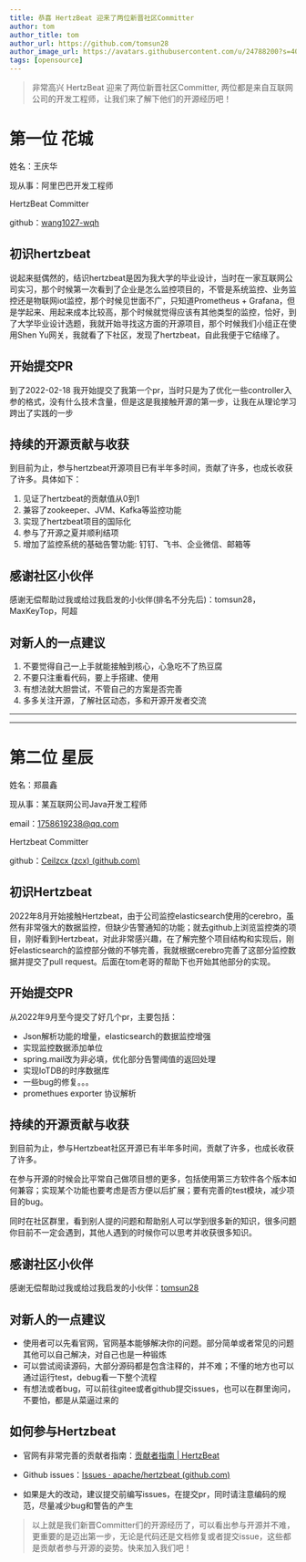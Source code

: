 ```yaml
---
title: 恭喜 HertzBeat 迎来了两位新晋社区Committer   
author: tom  
author_title: tom   
author_url: https://github.com/tomsun28  
author_image_url: https://avatars.githubusercontent.com/u/24788200?s=400&v=4  
tags: [opensource]
---
```


> 非常高兴 HertzBeat 迎来了两位新晋社区Committer, 两位都是来自互联网公司的开发工程师，让我们来了解下他们的开源经历吧！

# 第一位 花城

姓名：王庆华

现从事：阿里巴巴开发工程师

HertzBeat Committer

github：[wang1027-wqh](https://github.com/wang1027-wqh)

## 初识hertzbeat

说起来挺偶然的，结识hertzbeat是因为我大学的毕业设计，当时在一家互联网公司实习，那个时候第一次看到了企业是怎么监控项目的，不管是系统监控、业务监控还是物联网iot监控，那个时候见世面不广，只知道Prometheus + Grafana，但是学起来、用起来成本比较高，那个时候就觉得应该有其他类型的监控，恰好，到了大学毕业设计选题，我就开始寻找这方面的开源项目，那个时候我们小组正在使用Shen Yu网关，我就看了下社区，发现了hertzbeat，自此我便于它结缘了。

## 开始提交PR

到了2022-02-18 我开始提交了我第一个pr，当时只是为了优化一些controller入参的格式，没有什么技术含量，但是这是我接触开源的第一步，让我在从理论学习跨出了实践的一步

## 持续的开源贡献与收获

到目前为止，参与hertzbeat开源项目已有半年多时间，贡献了许多，也成长收获了许多。具体如下：

1. 见证了hertzbeat的贡献值从0到1
2. 兼容了zookeeper、JVM、Kafka等监控功能
3. 实现了hertzbeat项目的国际化
4. 参与了开源之夏并顺利结项
5. 增加了监控系统的基础告警功能: 钉钉、飞书、企业微信、邮箱等

## 感谢社区小伙伴

感谢无偿帮助过我或给过我启发的小伙伴(排名不分先后)：tomsun28，MaxKeyTop，阿超

## 对新人的一点建议

1. 不要觉得自己一上手就能接触到核心，心急吃不了热豆腐
2. 不要只注重看代码，要上手搭建、使用
3. 有想法就大胆尝试，不管自己的方案是否完善
4. 多多关注开源，了解社区动态，多和开源开发者交流

---
---

# 第二位 星辰

姓名：郑晨鑫

现从事：某互联网公司Java开发工程师

email：<1758619238@qq.com>

Hertzbeat Committer

github：[Ceilzcx (zcx) (github.com)](https://github.com/Ceilzcx)

## 初识Hertzbeat

2022年8月开始接触Hertzbeat，由于公司监控elasticsearch使用的cerebro，虽然有非常强大的数据监控，但缺少告警通知的功能；就去github上浏览监控类的项目，刚好看到Hertzbeat，对此非常感兴趣，在了解完整个项目结构和实现后，刚好elasticsearch的监控部分做的不够完善，我就根据cerebro完善了这部分监控数据并提交了pull request。后面在tom老哥的帮助下也开始其他部分的实现。

## 开始提交PR

从2022年9月至今提交了好几个pr，主要包括：

+ Json解析功能的增量，elasticsearch的数据监控增强
+ 实现监控数据添加单位
+ spring.mail改为非必填，优化部分告警阈值的返回处理
+ 实现IoTDB的时序数据库
+ 一些bug的修复。。。
+ promethues exporter 协议解析

## 持续的开源贡献与收获

到目前为止，参与Hertzbeat社区开源已有半年多时间，贡献了许多，也成长收获了许多。

在参与开源的时候会比平常自己做项目想的更多，包括使用第三方软件各个版本如何兼容；实现某个功能也要考虑是否方便以后扩展；要有完善的test模块，减少项目的bug。

同时在社区群里，看到别人提的问题和帮助别人可以学到很多新的知识，很多问题你目前不一定会遇到，其他人遇到的时候你可以思考并收获很多知识。

## 感谢社区小伙伴

感谢无偿帮助过我或给过我启发的小伙伴：[tomsun28](https://github.com/tomsun28)

## 对新人的一点建议

+ 使用者可以先看官网，官网基本能够解决你的问题。部分简单或者常见的问题其他可以自己解决，对自己也是一种锻炼
+ 可以尝试阅读源码，大部分源码都是包含注释的，并不难；不懂的地方也可以通过运行test，debug看一下整个流程
+ 有想法或者bug，可以前往gitee或者github提交issues，也可以在群里询问，不要怕，都是从菜逼过来的

## 如何参与Hertzbeat

+ 官网有非常完善的贡献者指南：[贡献者指南 | HertzBeat](https://hertzbeat.com/docs/community/contribution)

+ Github issues：[Issues · apache/hertzbeat (github.com)](https://github.com/apache/hertzbeat/issues)

+ 如果是大的改动，建议提交前编写issues，在提交pr，同时请注意编码的规范，尽量减少bug和警告的产生

> 以上就是我们新晋Committer们的开源经历了，可以看出参与开源并不难，更重要的是迈出第一步，无论是代码还是文档修复或者提交issue，这些都是贡献者参与开源的姿势。快来加入我们吧！
